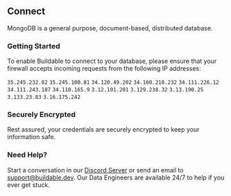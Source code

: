 ## Connect 

MongoDB is a general purpose, document-based, distributed database.

### Getting Started

To enable Buildable to connect to your database, please ensure that your firewall accepts incoming requests from the following IP addresses:

`35.245.232.82`
`35.245.100.81`
`34.120.49.202`
`34.160.218.232`
`34.111.226.12`
`34.111.243.187` 
`34.110.165.9`
`3.12.101.201`
`3.129.238.32`
`3.13.190.25`
`3.133.23.83`
`3.16.175.242`

### Securely Encrypted

Rest assured, your credentials are securely encrypted to keep your information safe.

### Need Help?

Start a conversation in our [Discord Server](https://discord.com/invite/47AJ42Wzys) or send an email to [support@buildable.dev](mailto:https://discord.com/invite/47AJ42Wzys). Our Data Engineers are available 24/7 to help if you ever get stuck.